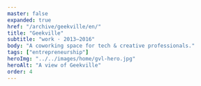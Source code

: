 ```yaml
---
master: false
expanded: true
href: "/archive/geekville/en/"
title: "Geekville"
subtitle: "work · 2013–2016"
body: "A coworking space for tech & creative professionals."
tags: ["entrepreneurship"]
heroImg: "../../images/home/gvl-hero.jpg"
heroAlt: "A view of Geekville"
order: 4
---
```

